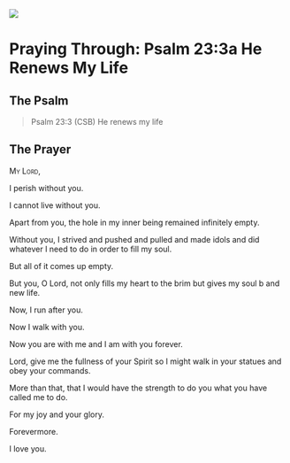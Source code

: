 <img class="intro-right" src="/images/art-paris-psalter.jpg">

# Praying Through: Psalm 23:3a He Renews My Life

## The Psalm

>Psalm 23:3 (CSB)   He renews my life

## The Prayer

<div style='font-variant: small-caps;'>
My Lord,
</div>


I perish without you.

I cannot live without you.

Apart from you, the hole in my inner being remained infinitely empty.

Without you, I strived
  and pushed
  and pulled
  and made idols
  and did whatever I need to do in order to fill my soul.

But all of it comes up empty.

But you, O Lord, not only fills my heart to the brim but gives my soul b
  and new life.

Now, I run after you.

Now I walk with you.

Now you are with me
  and I am with you forever.

Lord, give me the fullness of your Spirit so I might walk in your statues
  and obey your commands.

More than that, that I would have the strength to do you what you have called me to do.

For my joy
  and your glory.

Forevermore.

I love you.
